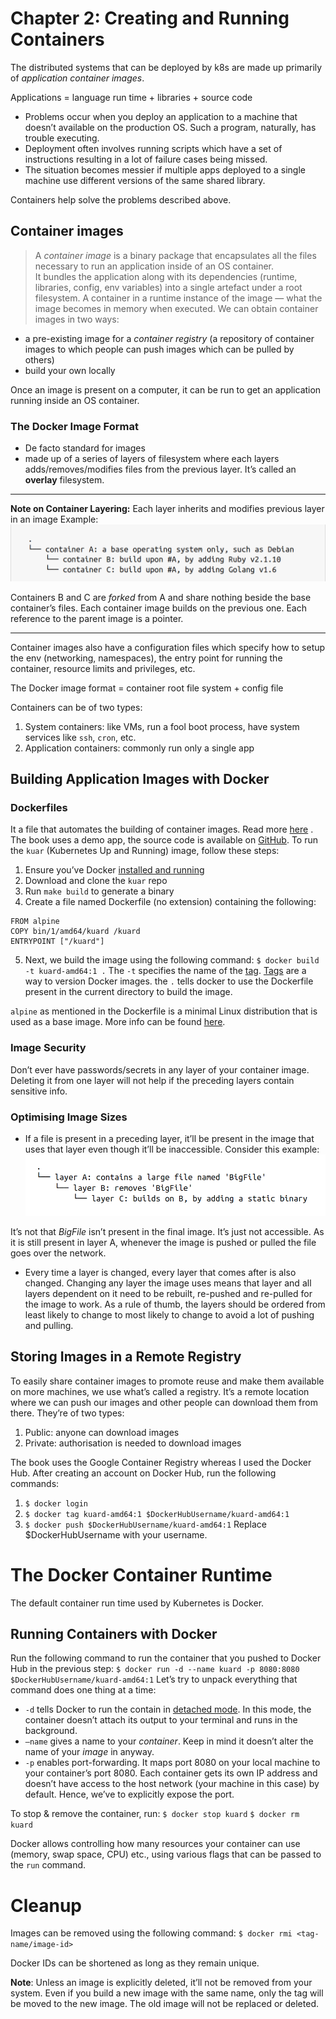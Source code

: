# Chapter 2: Creating and Running Containers
The distributed systems that can be deployed by k8s are made up primarily of *application container images*.

Applications = language run time + libraries + source code
- Problems occur when you deploy an application to a machine that doesn’t available on the production OS.  Such a program, naturally, has trouble executing.
- Deployment often involves running scripts which have a set of instructions resulting in a lot of failure cases being missed.
- The situation becomes messier if multiple apps deployed to a single machine use different versions of the same shared library. 

Containers help solve the problems described above.

## Container images
> A *container image* is a binary package that encapsulates all the files   
> necessary to run an application inside of an OS container.  
It bundles the application along with its dependencies (runtime, libraries, config, env variables) into a single artefact under a root filesystem.
A container in a runtime instance of the image — what the image becomes in memory when executed.
We can obtain container images in two ways:
- a pre-existing image for a *container registry* (a repository of container images to which people can push images which can be pulled by others)
- build your own locally

Once an image is present on a computer, it can be run to get an application running inside an OS container.

### The Docker Image Format
- De facto standard for images 
- made up of a series of layers of filesystem where each layers adds/removes/modifies files from the previous layer. It’s called an **overlay** filesystem.
- - - -
**Note on Container Layering:**
Each layer inherits and modifies previous layer in an image
Example:
![](images/container-images-1.png)

Containers B and C are *forked* from A and share nothing beside the base container’s files.
Each container image builds on the previous one. Each reference to the parent image is a pointer.
- - - -
Container images also have a configuration files which specify how to setup the env (networking, namespaces), the entry point for running the container, resource limits and privileges, etc. 

The Docker image format = container root file system + config file

Containers can be of two types:
1. System containers: like VMs, run a fool boot process, have system services like `ssh`, `cron`, etc.
2. Application containers: commonly run only a single app

## Building Application Images with Docker
### Dockerfiles
It a file that automates the building of container images.  Read more [here](https://docs.docker.com/engine/reference/builder/) .
The book uses a demo app, the source code is available on [GitHub](https://github.com/kubernetes-up-and-running/kuard).
To run the `kuar` (Kubernetes Up and Running) image, follow these steps:
1. Ensure you’ve Docker [installed and running](https://docs.docker.com/get-started/)
2. Download and clone the `kuar` repo
3. Run `make build`  to generate a binary
4. Create a file named Dockerfile (no extension) containing the following:
```
FROM alpine
COPY bin/1/amd64/kuard /kuard
ENTRYPOINT ["/kuard"]
```
5. Next, we build the image using the following command:
`$ docker build -t kuard-amd64:1 .`
The `-t` specifies the name of the [tag](https://docs.docker.com/engine/reference/commandline/build/#tag-an-image--t). [Tags](https://docs.docker.com/engine/reference/commandline/tag/) are a way to version Docker images.  the `.` tells docker to use the Dockerfile present in the current directory to build the image. 

`alpine` as mentioned in the Dockerfile is a minimal Linux distribution that is used as a base image. More info can be found [here](https://hub.docker.com/_/alpine/).

### Image Security
Don’t ever have passwords/secrets in any layer of your container image. Deleting it from one layer will not help if the preceding layers contain sensitive info.

### Optimising Image Sizes
- If a file is present in a preceding layer, it’ll be present in the image that uses that layer even though it’ll be inaccessible. 
Consider this example:
![](images/container-images-2.png)

It’s not that *BigFile* isn’t present in the final image. It’s just not accessible.  As it is still present in layer A, whenever the image is pushed or pulled the file goes over the network.

- Every time a layer is changed, every layer that comes after is also changed.  Changing any layer the image uses means that layer and all layers dependent on it need to be rebuilt, re-pushed and re-pulled for the image to work. 
As a rule of thumb, the layers should be ordered from least likely to change to most likely to change to avoid a lot of pushing and pulling.

## Storing Images in a Remote Registry
To  easily share container images to promote reuse and make them available on more machines, we use what’s called a registry. It’s a remote location where we can push our images and other people can download them from there. They’re of two types:
1. Public: anyone can download images
2. Private: authorisation is needed to download images 

The book uses the Google Container Registry whereas I used the Docker Hub. 
After creating an account on Docker Hub, run the following commands:
1. `$ docker login`
2. `$ docker tag kuard-amd64:1 $DockerHubUsername/kuard-amd64:1`
3. `$ docker push $DockerHubUsername/kuard-amd64:1`
Replace $DockerHubUsername with your username.

# The Docker Container Runtime
The default container run time used by Kubernetes is Docker.

## Running Containers with Docker
Run the following command to run the container that you pushed to Docker Hub in the previous step:
`$ docker run -d --name kuard -p 8080:8080 $DockerHubUsername/kuard-amd64:1`
Let’s try to unpack everything that command does one thing at a time:
- `-d` tells Docker to run the contain in [detached mode](https://docs.docker.com/engine/reference/run/#detached-vs-foreground). In this mode, the container doesn’t attach its output to your terminal and runs in the background. 
- `—name` gives a name to your *container*. Keep in mind it doesn’t alter the name of your *image* in anyway.
- `-p` enables port-forwarding. It maps port 8080 on your local machine to your container’s port 8080. Each container gets its own IP address and doesn’t have access to the host network (your machine in this case) by default. Hence, we’ve to explicitly expose the port.

To stop & remove the container, run:
`$ docker stop kuard`
`$ docker rm kuard`

Docker allows controlling how many resources your container can use (memory, swap space, CPU) etc., using various flags that can be passed to the `run` command.

# Cleanup
Images can be removed using the following command:
`$ docker rmi <tag-name/image-id>`

Docker IDs can be shortened as long as they remain unique.

**Note**:  Unless an image is explicitly deleted, it’ll not be removed from your system. Even if you build a new image with the same name, only the tag will be moved to the new image. The old image will not be replaced or deleted.

 